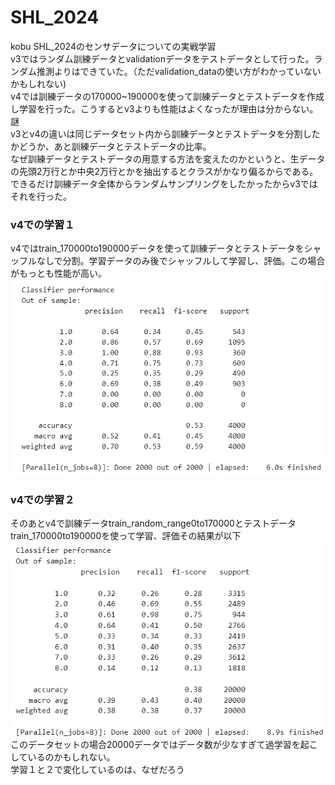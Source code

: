 # SHL_2024
kobu SHL_2024のセンサデータについての実戦学習  
v3ではランダム訓練データとvalidationデータをテストデータとして行った。ランダム推測よりはできていた。（ただvalidation_dataの使い方がわかっていないかもしれない)  
v4では訓練データの170000~190000を使って訓練データとテストデータを作成し学習を行った。こうするとv3よりも性能はよくなったが理由は分からない。謎  
v3とv4の違いは同じデータセット内から訓練データとテストデータを分割したかどうか、あと訓練データとテストデータの比率。  
なぜ訓練データとテストデータの用意する方法を変えたのかというと、生データの先頭2万行とか中央2万行とかを抽出するとクラスがかなり偏るからである。できるだけ訓練データ全体からランダムサンプリングをしたかったからv3ではそれを行った。  

### v4での学習１
v4ではtrain_170000to190000データを使って訓練データとテストデータをシャッフルなしで分割。学習データのみ後でシャッフルして学習し、評価。この場合がもっとも性能が高い。  
![alt text](image.png)  
### v4での学習２  
そのあとv4で訓練データtrain_random_range0to170000とテストデータtrain_170000to190000を使って学習、評価その結果が以下  
![alt text](image-1.png)  
このデータセットの場合20000データではデータ数が少なすぎて過学習を起こしているのかもしれない。  
学習１と２で変化しているのは、なぜだろう
